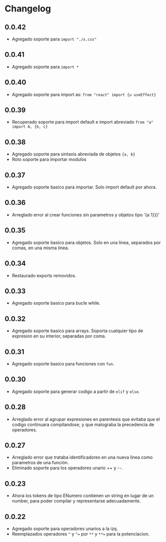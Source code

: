 # Changelog

## 0.0.42

- Agregado soporte para `import "./x.css"`

## 0.0.41

- Agregado soporte para `import *`

## 0.0.40

- Agregado soporte para import as: `from "react" import {u useEffect}`

## 0.0.39

- Recuperado soporte para import default e import abreviado `from "a" import A, {b, c}`

## 0.0.38

- Agregado soporte para sintaxis abreviada de objetos `{a, b}`
- Roto soporte para importar modulos

## 0.0.37

- Agregado soporte basico para importar. Solo import default por ahora.

## 0.0.36

- Arreglado error al crear funciones sin parametros y objetos tipo '{a 1}}}'

## 0.0.35

- Agregado soporte basico para objetos. Solo en una linea, separados por comas, en una misma linea.

## 0.0.34

- Restaurado exports removidos.

## 0.0.33

- Agregado soporte basico para bucle while.

## 0.0.32

- Agregado soporte basico para arrays. Soporta cualquier tipo de expresion en su interior, separadas por coma.

## 0.0.31

- Agregado soporte basico para funciones con `fun`.

## 0.0.30

- Agregado soporte para generar codigo a partir de `elif` y `else`.

## 0.0.28

- Arreglado error al agrupar expresiones en parentesis que evitaba que el codigo continuara compilandose,
  y que malograba la precedencia de operadores.

## 0.0.27

- Arreglado error que trataba identificadores en una nueva linea como parametros de una función.
- Eliminado soporte para los operadores unario ++ y --.

## 0.0.23

- Ahora los tokens de tipo ENumero contienen un string en lugar de un number,
  para poder compilar y representarse adecuadamente.

## 0.0.22

- Agregado soporte para operadores unarios a la izq.
- Reemplazados operadores `^` y `^=` por `**` y `**=` para la potenciacion.
